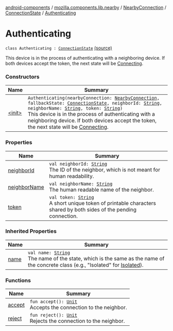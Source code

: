 [android-components](../../../../index.md) / [mozilla.components.lib.nearby](../../../index.md) / [NearbyConnection](../../index.md) / [ConnectionState](../index.md) / [Authenticating](./index.md)

# Authenticating

`class Authenticating : `[`ConnectionState`](../index.md) [(source)](https://github.com/mozilla-mobile/android-components/blob/master/components/lib/nearby/src/main/java/mozilla/components/lib/nearby/NearbyConnection.kt#L143)

This device is in the process of authenticating with a neighboring device. If both
devices accept the token, the next state will be [Connecting](../-connecting/index.md).

### Constructors

| Name | Summary |
|---|---|
| [&lt;init&gt;](-init-.md) | `Authenticating(nearbyConnection: `[`NearbyConnection`](../../index.md)`, fallbackState: `[`ConnectionState`](../index.md)`, neighborId: `[`String`](https://kotlinlang.org/api/latest/jvm/stdlib/kotlin/-string/index.html)`, neighborName: `[`String`](https://kotlinlang.org/api/latest/jvm/stdlib/kotlin/-string/index.html)`, token: `[`String`](https://kotlinlang.org/api/latest/jvm/stdlib/kotlin/-string/index.html)`)`<br>This device is in the process of authenticating with a neighboring device. If both devices accept the token, the next state will be [Connecting](../-connecting/index.md). |

### Properties

| Name | Summary |
|---|---|
| [neighborId](neighbor-id.md) | `val neighborId: `[`String`](https://kotlinlang.org/api/latest/jvm/stdlib/kotlin/-string/index.html)<br>The ID of the neighbor, which is not meant for human readability. |
| [neighborName](neighbor-name.md) | `val neighborName: `[`String`](https://kotlinlang.org/api/latest/jvm/stdlib/kotlin/-string/index.html)<br>The human readable name of the neighbor. |
| [token](token.md) | `val token: `[`String`](https://kotlinlang.org/api/latest/jvm/stdlib/kotlin/-string/index.html)<br>A short unique token of printable characters shared by both sides of the pending connection. |

### Inherited Properties

| Name | Summary |
|---|---|
| [name](../name.md) | `val name: `[`String`](https://kotlinlang.org/api/latest/jvm/stdlib/kotlin/-string/index.html)<br>The name of the state, which is the same as the name of the concrete class (e.g., "Isolated" for [Isolated](../-isolated.md)). |

### Functions

| Name | Summary |
|---|---|
| [accept](accept.md) | `fun accept(): `[`Unit`](https://kotlinlang.org/api/latest/jvm/stdlib/kotlin/-unit/index.html)<br>Accepts the connection to the neighbor. |
| [reject](reject.md) | `fun reject(): `[`Unit`](https://kotlinlang.org/api/latest/jvm/stdlib/kotlin/-unit/index.html)<br>Rejects the connection to the neighbor. |

